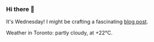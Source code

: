 ### Hi there :wave:

It's Wednesday! I might be crafting a fascinating [blog post](https://www.benjaminwuethrich.dev).

Weather in Toronto: partly cloudy, at +22°C.
